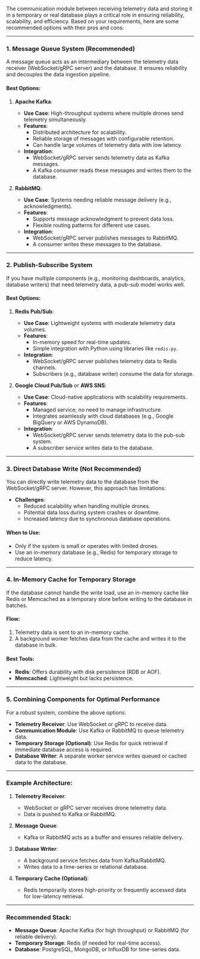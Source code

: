 The communication module between receiving telemetry data and storing it in a temporary or real database plays a critical role in ensuring reliability, scalability, and efficiency. Based on your requirements, here are some recommended options with their pros and cons:

---

### **1. Message Queue System (Recommended)**
A message queue acts as an intermediary between the telemetry data receiver (WebSocket/gRPC server) and the database. It ensures reliability and decouples the data ingestion pipeline.

#### **Best Options**:
1. **Apache Kafka**:
   - **Use Case**: High-throughput systems where multiple drones send telemetry simultaneously.
   - **Features**:
     - Distributed architecture for scalability.
     - Reliable storage of messages with configurable retention.
     - Can handle large volumes of telemetry data with low latency.
   - **Integration**:
     - WebSocket/gRPC server sends telemetry data as Kafka messages.
     - A Kafka consumer reads these messages and writes them to the database.

2. **RabbitMQ**:
   - **Use Case**: Systems needing reliable message delivery (e.g., acknowledgments).
   - **Features**:
     - Supports message acknowledgment to prevent data loss.
     - Flexible routing patterns for different use cases.
   - **Integration**:
     - WebSocket/gRPC server publishes messages to RabbitMQ.
     - A consumer writes these messages to the database.

---

### **2. Publish-Subscribe System**
If you have multiple components (e.g., monitoring dashboards, analytics, database writers) that need telemetry data, a pub-sub model works well.

#### **Best Options**:
1. **Redis Pub/Sub**:
   - **Use Case**: Lightweight systems with moderate telemetry data volumes.
   - **Features**:
     - In-memory speed for real-time updates.
     - Simple integration with Python using libraries like `redis-py`.
   - **Integration**:
     - WebSocket/gRPC server publishes telemetry data to Redis channels.
     - Subscribers (e.g., database writer) consume the data for storage.

2. **Google Cloud Pub/Sub** or **AWS SNS**:
   - **Use Case**: Cloud-native applications with scalability requirements.
   - **Features**:
     - Managed service; no need to manage infrastructure.
     - Integrates seamlessly with cloud databases (e.g., Google BigQuery or AWS DynamoDB).
   - **Integration**:
     - WebSocket/gRPC server sends telemetry data to the pub-sub system.
     - A subscriber service writes data to the database.

---

### **3. Direct Database Write (Not Recommended)**
You can directly write telemetry data to the database from the WebSocket/gRPC server. However, this approach has limitations:
- **Challenges**:
  - Reduced scalability when handling multiple drones.
  - Potential data loss during system crashes or downtime.
  - Increased latency due to synchronous database operations.

#### **When to Use**:
- Only if the system is small or operates with limited drones.
- Use an in-memory database (e.g., Redis) for temporary storage to reduce latency.

---

### **4. In-Memory Cache for Temporary Storage**
If the database cannot handle the write load, use an in-memory cache like Redis or Memcached as a temporary store before writing to the database in batches.

#### **Flow**:
1. Telemetry data is sent to an in-memory cache.
2. A background worker fetches data from the cache and writes it to the database in bulk.

#### **Best Tools**:
- **Redis**: Offers durability with disk persistence (RDB or AOF).
- **Memcached**: Lightweight but lacks persistence.

---

### **5. Combining Components for Optimal Performance**
For a robust system, combine the above options:
- **Telemetry Receiver**: Use WebSocket or gRPC to receive data.
- **Communication Module**: Use Kafka or RabbitMQ to queue telemetry data.
- **Temporary Storage (Optional)**: Use Redis for quick retrieval if immediate database access is required.
- **Database Writer**: A separate worker service writes queued or cached data to the database.

---

### **Example Architecture**:
1. **Telemetry Receiver**:
   - WebSocket or gRPC server receives drone telemetry data.
   - Data is pushed to Kafka or RabbitMQ.

2. **Message Queue**:
   - Kafka or RabbitMQ acts as a buffer and ensures reliable delivery.

3. **Database Writer**:
   - A background service fetches data from Kafka/RabbitMQ.
   - Writes data to a time-series or relational database.

4. **Temporary Cache (Optional)**:
   - Redis temporarily stores high-priority or frequently accessed data for low-latency retrieval.

---

### **Recommended Stack**:
- **Message Queue**: Apache Kafka (for high throughput) or RabbitMQ (for reliable delivery).
- **Temporary Storage**: Redis (if needed for real-time access).
- **Database**: PostgreSQL, MongoDB, or InfluxDB for time-series data.

